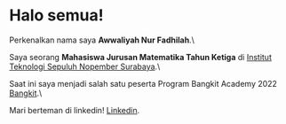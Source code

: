 # Halo semua! 

Perkenalkan nama saya **Awwaliyah Nur Fadhilah**.\

Saya seorang **Mahasiswa Jurusan Matematika Tahun Ketiga** di [Institut Teknologi Sepuluh Nopember Surabaya](https://www.mathematics.its.ac.id/).\

Saat ini saya menjadi salah satu peserta Program Bangkit Academy 2022 [Bangkit](https://grow.google/intl/id_id/bangkit/).\


Mari berteman di linkedin! [Linkedin](https://www.linkedin.com/in/awwaliyahnurfadhilah/).

